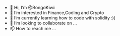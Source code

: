 - 👋 Hi, I’m @BongoKiwii
- 👀 I’m interested in Finance,Coding and Crypto
- 🌱 I’m currently learning how to code with solidity :))
- 💞️ I’m looking to collaborate on ...
- 📫 How to reach me ...

<!---
BongoKiwii/BongoKiwii is a ✨ special ✨ repository because its `README.md` (this file) appears on your GitHub profile.
You can click the Preview link to take a look at your changes.
--->
